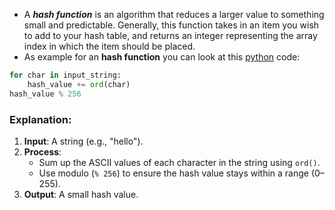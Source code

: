 
- A **_hash function_** is an algorithm that reduces a larger value to something small and predictable. Generally, this function takes in an item you wish to add to your hash table, and returns an integer representing the array index in which the item should be placed. 
- As example for an **hash function** you can look at this [python](contents-python.md) code:

```python
for char in input_string: 
	hash_value += ord(char) 
hash_value % 256
```


### Explanation:

1. **Input**: A string (e.g., "hello").
2. **Process**:
    - Sum up the ASCII values of each character in the string using `ord()`.
    - Use modulo (`% 256`) to ensure the hash value stays within a range (0–255).
3. **Output**: A small hash value.